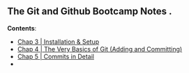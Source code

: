 ## The Git and Github Bootcamp Notes .

**Contents**:

- [Chap 3 | Installation & Setup](https://github.com/SuvadeepMukherjee/The-Git-and-Github-Bootcamp/tree/main/Chap%203%20%7C%20Installation%20%26%20Setup)
- [Chap 4 | The Very Basics of Git (Adding and Committing)](https://github.com/SuvadeepMukherjee/The-Git-and-Github-Bootcamp/tree/main/Chap%204%20%7C%20The%20Very%20Basics%20oF%20Git%20-%20Adding%20%26%20Committing)
- [Chap 5 | Commits in Detail](https://github.com/SuvadeepMukherjee/The-Git-and-Github-Bootcamp/tree/main/Anki%20Notes/Chap%205%20%7C%20Commits%20in%20details)
- 
